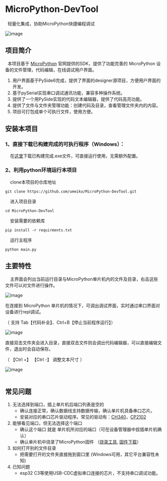 # MicroPython-DevTool
&nbsp;&nbsp;轻量化集成，协助MicroPython快捷编程调试


![image](https://user-images.githubusercontent.com/58870893/179134987-adce9ce5-733b-4643-835a-aadbc13acefd.png)


## 项目简介
&nbsp;&nbsp;本项目基于 [MicroPython](https://micropython.org/) 官网提供的SDK，提供了功能完善的 MicroPython 设备的文件管理，代码编辑，在线调试用户界面。<br>

1. 用户界面基于PySide6完成，提供了界面的designer源项目，方便用户界面的开发。
2. 基于pySerial实现串口调试通讯功能，兼容多种操作系统。
3. 提供了一个用PySide实现的代码文本编辑器，提供了代码高亮功能。
4. 提供了文件与文件夹管理功能：创建代码及目录，查看管理文件夹内的内容。
5. 项目可打包成单个可执行文件，使用方便。

## 安装本项目
### 1、直接下载已构建完成的可执行程序（Windows）：
&nbsp;&nbsp;&nbsp;&nbsp;在[这里](https://github.com/umeiko/MicroPython-DevTool/releases/tag/mpydt1.3.0)下载已构建完成.exe文件，可直接运行使用，无需额外配置。
### 2、利用python环境运行本项目
&nbsp;&nbsp;&nbsp;&nbsp;clone本项目的仓库地址

    git clone https://github.com/umeiko/MicroPython-DevTool.git
&nbsp;&nbsp;&nbsp;&nbsp;进入项目目录

    cd MicroPython-DevTool
&nbsp;&nbsp;&nbsp;&nbsp;安装需要的依赖库

    pip install -r requirments.txt
&nbsp;&nbsp;&nbsp;&nbsp;运行主程序

    python main.py


## 主要特性
&nbsp;&nbsp;&nbsp;&nbsp;主界面会列出当前运行目录与MicroPython单片机内的文件及目录，右击这些文件可以对文件进行操作。


![image](https://user-images.githubusercontent.com/58870893/179017048-b2f63cd5-69e5-47af-a812-e5b94351e491.png)


在连接到 MicroPython 单片机的情况下，可调出调试界面，实时通过串口界面对设备进行repl调试。

（ 支持 Tab【代码补全】、Ctrl+B【停止当前程序运行】）

![image](https://user-images.githubusercontent.com/58870893/170490165-a2c9ec12-24f0-48a8-abe5-393d0184afc1.png)

直接双击文件夹会进入目录，直接双击文件则会调出代码编辑器，可以直接编辑文件，退出时会自动保存。

（ 【Ctrl +】 【Ctrl -】 调整文本尺寸 ）


![image](https://user-images.githubusercontent.com/58870893/179019896-c589bb2c-55d6-4f62-a511-b11209acb763.png)
<br><br>
## 常见问题
1. 无法选择到端口，插上单片机后端口列表是空的
    - 确认连接正常，确认数据线支持数据传输，确认单片机具备串口芯片。
    - 安装对应的串口芯片驱动程序。常见的驱动有：[CH340](http://www.wch-ic.com/downloads/CH341SER_EXE.html)，[CP2102](https://www.silabs.com/interface/usb-bridges/classic/device.cp2102?tab=softwareandtools)
2. 能够看见端口，但无法选择这个端口
    - 确认这个端口 就是 单片机所对应的端口（可在设备管理器中拔插单片机确认）
    - 确认单片机中烧录了MicroPython固件 （[烧录工具](https://github.com/umeiko/ESPTOOL-GUI), [固件下载](https://micropython.org/download/)）
3. 如何打开别的文件目录
    - 把需要打开的文件夹直接拖到窗口里 (Windows可用，其它平台兼容性未知)
4. 已知问题
    - esp32 C3等使用USB-CDC虚拟串口连接的芯片，不支持串口调试功能。
